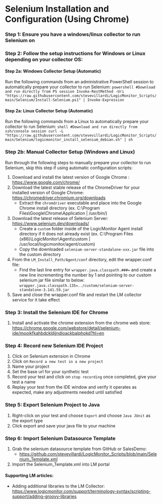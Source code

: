 # Selenium Installation and Configuration (Using Chrome)

### Step 1: Ensure you have a windows/linux collector to run Selenium on

### Step 2: Follow the setup instructions for Windows or Linux depending on your collector OS:

#### Step 2a: Windows Collector Setup (Automatic)

Run the following commands from an administrative PowerShell session to automatically prepare your collector to run Selenium:
`powershell #Download and run directly from PS session Invoke-RestMethod -Uri "https://raw.githubusercontent.com/stevevillardi/LogicMonitor_Scripts/main/Selenium/Install-Selenium.ps1" | Invoke-Expression `

#### Step 2a: Linux Collector Setup (Automatic)

Run the following commands from a Linux to automatically prepare your collector to run Selenium:
`shell #Download and run directly from ssh/console session curl -L "https://raw.githubusercontent.com/stevevillardi/LogicMonitor_Scripts/main/Selenium/logicmonitor_install_selenium_debian.sh" | sh `

### Step 2b: Manual Collector Setup (Windows and Linux)

Run through the following steps to manually prepare your collector to run Selenium, skip this step if using automatic configuration scripts:

1.  Download and install the latest version of Google Chrome : https://www.google.com/chrome/
2.  Download the latest stable release of the ChromeDriver for your installed version of Google Chrome: https://chromedriver.chromium.org/downloads
    - Extract the `chromdriver` executable and place into the Google Chrome install directory (ex. C:\Program Files\Google\Chrome\Application | /usr/bin/)
3.  Download the latest release of Selenium Server: https://www.selenium.dev/downloads/
    - Create a `custom` folder inside of the LogicMonitor Agent install directory if it does not already exist (ex. C:\Program Files (x86)\LogicMonitor\Agent\custom | /usr/local/logicmonitor/agent/custom)
    - Copy the downloaded `selenium-server-standalone-xxx.jar` file into the custom directory
4.  From the `LM_Install_Path/Agent/conf` directory, edit the wrapper.conf file:
    - Find the last line entry for `wrapper.java.classpath.###=` and create a new line incrementing the number by 1 and pointing to our custom selenium jar file similar to below:
      `wrapper.java.classpath.135=../custom/selenium-server-standalone-3.141.59.jar`
5.  Save and close the wrapper.conf file and restart the LM collector service for it take effect

### Step 3: Install the Selenium IDE for Chrome

1. Install and activate the chrome extension from the chrome web store: https://chrome.google.com/webstore/detail/selenium-ide/mooikfkahbdckldjjndioackbalphokd?hl=en

### Step 4: Record new Selenium IDE Project

1. Click on Selenium extension in Chrome
2. Click on `Record a new test in a new project`
3. Name your project
4. Set the base url for your synthetic test
5. Record your test and click on `stop recording` once completed, give your test a name
6. Replay your test from the IDE window and verify it operates as expected, make any adjustments needed until satisfied

### Step 5: Export Selenium Project to Java

1. Right-click on your test and choose `Export` and choose `Java JUnit` as the export type
2. Click export and save your java file to your machine

### Step 6: Import Selenium Datasource Template

1. Grab the selenium datasource template from GitHub or SalesDemo:
   - https://github.com/stevevillardi/LogicMonitor_Scripts/blob/main/Selenium_Template.xml
2. Import the Selenium_Template.xml into LM portal

#### Supporting LM articles:

- Adding additional libraries to the LM Collector: https://www.logicmonitor.com/support/terminology-syntax/scripting-support/adding-groovy-libraries
